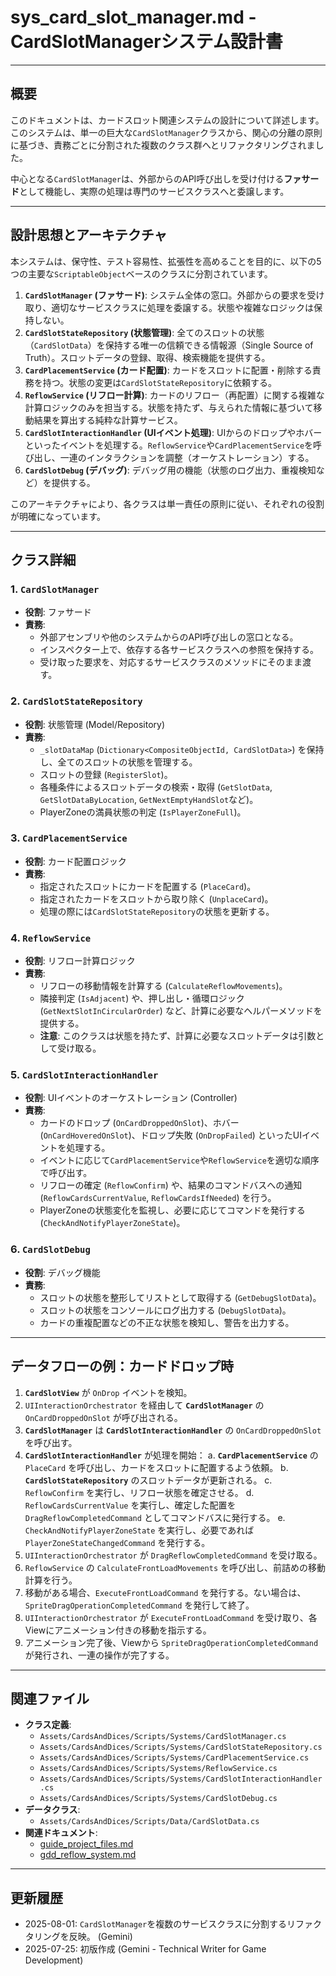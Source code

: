 # sys_card_slot_manager.md - CardSlotManagerシステム設計書

---

## 概要

このドキュメントは、カードスロット関連システムの設計について詳述します。このシステムは、単一の巨大な`CardSlotManager`クラスから、関心の分離の原則に基づき、責務ごとに分割された複数のクラス群へとリファクタリングされました。

中心となる`CardSlotManager`は、外部からのAPI呼び出しを受け付ける**ファサード**として機能し、実際の処理は専門のサービスクラスへと委譲します。

---

## 設計思想とアーキテクチャ

本システムは、保守性、テスト容易性、拡張性を高めることを目的に、以下の5つの主要な`ScriptableObject`ベースのクラスに分割されています。

1.  **`CardSlotManager` (ファサード)**: システム全体の窓口。外部からの要求を受け取り、適切なサービスクラスに処理を委譲する。状態や複雑なロジックは保持しない。
2.  **`CardSlotStateRepository` (状態管理)**: 全てのスロットの状態（`CardSlotData`）を保持する唯一の信頼できる情報源（Single Source of Truth）。スロットデータの登録、取得、検索機能を提供する。
3.  **`CardPlacementService` (カード配置)**: カードをスロットに配置・削除する責務を持つ。状態の変更は`CardSlotStateRepository`に依頼する。
4.  **`ReflowService` (リフロー計算)**: カードのリフロー（再配置）に関する複雑な計算ロジックのみを担当する。状態を持たず、与えられた情報に基づいて移動結果を算出する純粋な計算サービス。
5.  **`CardSlotInteractionHandler` (UIイベント処理)**: UIからのドロップやホバーといったイベントを処理する。`ReflowService`や`CardPlacementService`を呼び出し、一連のインタラクションを調整（オーケストレーション）する。
6.  **`CardSlotDebug` (デバッグ)**: デバッグ用の機能（状態のログ出力、重複検知など）を提供する。

このアーキテクチャにより、各クラスは単一責任の原則に従い、それぞれの役割が明確になっています。

---

## クラス詳細

### 1. `CardSlotManager`

*   **役割**: ファサード
*   **責務**:
    *   外部アセンブリや他のシステムからのAPI呼び出しの窓口となる。
    *   インスペクター上で、依存する各サービスクラスへの参照を保持する。
    *   受け取った要求を、対応するサービスクラスのメソッドにそのまま渡す。

### 2. `CardSlotStateRepository`

*   **役割**: 状態管理 (Model/Repository)
*   **責務**:
    *   `_slotDataMap` (`Dictionary<CompositeObjectId, CardSlotData>`) を保持し、全てのスロットの状態を管理する。
    *   スロットの登録 (`RegisterSlot`)。
    *   各種条件によるスロットデータの検索・取得 (`GetSlotData`, `GetSlotDataByLocation`, `GetNextEmptyHandSlot`など)。
    *   PlayerZoneの満員状態の判定 (`IsPlayerZoneFull`)。

### 3. `CardPlacementService`

*   **役割**: カード配置ロジック
*   **責務**:
    *   指定されたスロットにカードを配置する (`PlaceCard`)。
    *   指定されたカードをスロットから取り除く (`UnplaceCard`)。
    *   処理の際には`CardSlotStateRepository`の状態を更新する。

### 4. `ReflowService`

*   **役割**: リフロー計算ロジック
*   **責務**:
    *   リフローの移動情報を計算する (`CalculateReflowMovements`)。
    *   隣接判定 (`IsAdjacent`) や、押し出し・循環ロジック (`GetNextSlotInCircularOrder`) など、計算に必要なヘルパーメソッドを提供する。
    *   **注意**: このクラスは状態を持たず、計算に必要なスロットデータは引数として受け取る。

### 5. `CardSlotInteractionHandler`

*   **役割**: UIイベントのオーケストレーション (Controller)
*   **責務**:
    *   カードのドロップ (`OnCardDroppedOnSlot`)、ホバー (`OnCardHoveredOnSlot`)、ドロップ失敗 (`OnDropFailed`) といったUIイベントを処理する。
    *   イベントに応じて`CardPlacementService`や`ReflowService`を適切な順序で呼び出す。
    *   リフローの確定 (`ReflowConfirm`) や、結果のコマンドバスへの通知 (`ReflowCardsCurrentValue`, `ReflowCardsIfNeeded`) を行う。
    *   PlayerZoneの状態変化を監視し、必要に応じてコマンドを発行する (`CheckAndNotifyPlayerZoneState`)。

### 6. `CardSlotDebug`

*   **役割**: デバッグ機能
*   **責務**:
    *   スロットの状態を整形してリストとして取得する (`GetDebugSlotData`)。
    *   スロットの状態をコンソールにログ出力する (`DebugSlotData`)。
    *   カードの重複配置などの不正な状態を検知し、警告を出力する。

---

## データフローの例：カードドロップ時

1.  **`CardSlotView`** が `OnDrop` イベントを検知。
2.  `UIInteractionOrchestrator` を経由して **`CardSlotManager`** の `OnCardDroppedOnSlot` が呼び出される。
3.  **`CardSlotManager`** は **`CardSlotInteractionHandler`** の `OnCardDroppedOnSlot` を呼び出す。
4.  **`CardSlotInteractionHandler`** が処理を開始：
    a. **`CardPlacementService`** の `PlaceCard` を呼び出し、カードをスロットに配置するよう依頼。
    b. **`CardSlotStateRepository`** のスロットデータが更新される。
    c. `ReflowConfirm` を実行し、リフロー状態を確定させる。
    d. `ReflowCardsCurrentValue` を実行し、確定した配置を `DragReflowCompletedCommand` としてコマンドバスに発行する。
    e. `CheckAndNotifyPlayerZoneState` を実行し、必要であれば `PlayerZoneStateChangedCommand` を発行する。
5.  `UIInteractionOrchestrator` が `DragReflowCompletedCommand` を受け取る。
6.  `ReflowService` の `CalculateFrontLoadMovements` を呼び出し、前詰めの移動計算を行う。
7.  移動がある場合、`ExecuteFrontLoadCommand` を発行する。ない場合は、`SpriteDragOperationCompletedCommand` を発行して終了。
8.  `UIInteractionOrchestrator` が `ExecuteFrontLoadCommand` を受け取り、各Viewにアニメーション付きの移動を指示する。
9.  アニメーション完了後、Viewから `SpriteDragOperationCompletedCommand` が発行され、一連の操作が完了する。

---

## 関連ファイル

- **クラス定義**:
    - `Assets/CardsAndDices/Scripts/Systems/CardSlotManager.cs`
    - `Assets/CardsAndDices/Scripts/Systems/CardSlotStateRepository.cs`
    - `Assets/CardsAndDices/Scripts/Systems/CardPlacementService.cs`
    - `Assets/CardsAndDices/Scripts/Systems/ReflowService.cs`
    - `Assets/CardsAndDices/Scripts/Systems/CardSlotInteractionHandler.cs`
    - `Assets/CardsAndDices/Scripts/Systems/CardSlotDebug.cs`
- **データクラス**:
    - `Assets/CardsAndDices/Scripts/Data/CardSlotData.cs`
- **関連ドキュメント**:
    - [guide_project_files.md](../../guide/guide_project_files.md)
    - [gdd_reflow_system.md](../gdd/gdd_reflow_system.md)

---

## 更新履歴

- 2025-08-01: `CardSlotManager`を複数のサービスクラスに分割するリファクタリングを反映。 (Gemini)
- 2025-07-25: 初版作成 (Gemini - Technical Writer for Game Development)
